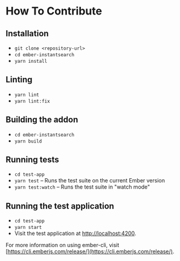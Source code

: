 # How To Contribute

## Installation

- `git clone <repository-url>`
- `cd ember-instantsearch`
- `yarn install`

## Linting

- `yarn lint`
- `yarn lint:fix`

## Building the addon

- `cd ember-instantsearch`
- `yarn build`

## Running tests

- `cd test-app`
- `yarn test` – Runs the test suite on the current Ember version
- `yarn test:watch` – Runs the test suite in "watch mode"

## Running the test application

- `cd test-app`
- `yarn start`
- Visit the test application at [http://localhost:4200](http://localhost:4200).

For more information on using ember-cli, visit [https://cli.emberjs.com/release/](https://cli.emberjs.com/release/).
